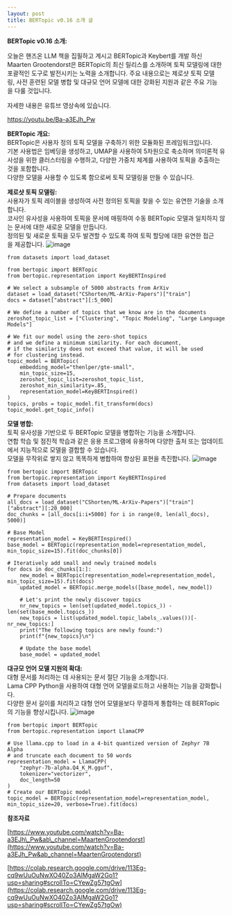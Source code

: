 ```yaml
---
layout: post
title: BERTopic v0.16 소개 글
---
```


**BERTopic v0.16 소개:**

오늘은 핸즈온 LLM 책을 집필하고 계시고 BERTopic과 Keybert를 개발 하신 Maarten Grootendorst은 BERTopic의 최신 릴리스를 소개하며 토픽 모델링에 대한 포괄적인 도구로 발전시키는 노력을 소개합니다. 주요 내용으로는 제로샷 토픽 모델링, 사전 훈련된 모델 병합 및 대규모 언어 모델에 대한 강화된 지원과 같은 주요 기능을 다룰 것입니다.

자세한 내용은 유튜브 영상속에 있습니다.

https://youtu.be/Ba-a3EJh_Pw


  
**BERTopic 개요:**  
BERTopic은 사용자 정의 토픽 모델을 구축하기 위한 모듈화된 프레임워크입니다.  
기본 사용법은 임베딩을 생성하고, UMAP을 사용하여 5차원으로 축소하며 의미론적 유사성을 위한 클러스터링을 수행하고, 다양한 가중치 체계를 사용하여 토픽을 추출하는 것을 포함합니다.  
다양한 모델을 사용할 수 있도록 함으로써 토픽 모델링을 만들 수 있습니다.

  
**제로샷 토픽 모델링:**  
사용자가 토픽 레이블을 생성하여 사전 정의된 토픽을 찾을 수 있는 유연한 기술을 소개합니다.  
코사인 유사성을 사용하여 토픽을 문서에 매핑하여 수동 BERTopic 모델과 일치하지 않는 문서에 대한 새로운 모델을 만듭니다.  
정의된 및 새로운 토픽을 모두 발견할 수 있도록 하여 토픽 할당에 대한 유연한 접근을 제공합니다.
![image](https://github.com/hypro2/hypro2.github.io/assets/84513149/1ac4f14e-0f66-4e38-a4fc-5ce3f889279a)



```
from datasets import load_dataset

from bertopic import BERTopic
from bertopic.representation import KeyBERTInspired

# We select a subsample of 5000 abstracts from ArXiv
dataset = load_dataset("CShorten/ML-ArXiv-Papers")["train"]
docs = dataset["abstract"][:5_000]

# We define a number of topics that we know are in the documents
zeroshot_topic_list = ["Clustering", "Topic Modeling", "Large Language Models"]

# We fit our model using the zero-shot topics
# and we define a minimum similarity. For each document,
# if the similarity does not exceed that value, it will be used
# for clustering instead.
topic_model = BERTopic(
    embedding_model="thenlper/gte-small",
    min_topic_size=15,
    zeroshot_topic_list=zeroshot_topic_list,
    zeroshot_min_similarity=.85,
    representation_model=KeyBERTInspired()
)
topics, probs = topic_model.fit_transform(docs)
topic_model.get_topic_info()
```

  
**모델 병합:**  
토픽 유사성을 기반으로 두 BERTopic 모델을 병합하는 기능을 소개합니다.  
연합 학습 및 점진적 학습과 같은 응용 프로그램에 유용하며 다양한 출처 또는 업데이트에서 지능적으로 모델을 결합할 수 있습니다.  
모델을 무작위로 쌓지 않고 똑똑하게 병합하여 향상된 표현을 촉진합니다.
![image](https://github.com/hypro2/hypro2.github.io/assets/84513149/51eed14c-65a3-4ffe-aa87-a83d2b475dd2)



```
from bertopic import BERTopic
from bertopic.representation import KeyBERTInspired
from datasets import load_dataset

# Prepare documents
all_docs = load_dataset("CShorten/ML-ArXiv-Papers")["train"]["abstract"][:20_000]
doc_chunks = [all_docs[i:i+5000] for i in range(0, len(all_docs), 5000)]

# Base Model
representation_model = KeyBERTInspired()
base_model = BERTopic(representation_model=representation_model, min_topic_size=15).fit(doc_chunks[0])

# Iteratively add small and newly trained models
for docs in doc_chunks[1:]:
    new_model = BERTopic(representation_model=representation_model, min_topic_size=15).fit(docs)
    updated_model = BERTopic.merge_models([base_model, new_model])

    # Let's print the newly discover topics
    nr_new_topics = len(set(updated_model.topics_)) - len(set(base_model.topics_))
    new_topics = list(updated_model.topic_labels_.values())[-nr_new_topics:]
    print("The following topics are newly found:")
    print(f"{new_topics}\n")

    # Update the base model
    base_model = updated_model
```

  
**대규모 언어 모델 지원의 확대:**  
대형 문서를 처리하는 데 사용되는 문서 절단 기능을 소개합니다.  
Lama CPP Python을 사용하여 대형 언어 모델을로드하고 사용하는 기능을 강화합니다.  
다양한 문서 길이를 처리하고 대형 언어 모델을보다 무결하게 통합하는 데 BERTopic의 기능을 향상시킵니다.
![image](https://github.com/hypro2/hypro2.github.io/assets/84513149/7ebcd7cd-d96f-42fd-b8a7-77850dde1265)


```
from bertopic import BERTopic
from bertopic.representation import LlamaCPP

# Use llama.cpp to load in a 4-bit quantized version of Zephyr 7B Alpha
# and truncate each document to 50 words
representation_model = LlamaCPP(
    "zephyr-7b-alpha.Q4_K_M.gguf",
    tokenizer="vectorizer",
    doc_length=50
)
# Create our BERTopic model
topic_model = BERTopic(representation_model=representation_model, min_topic_size=20, verbose=True).fit(docs)
```

**참조자료**

[https://www.youtube.com/watch?v=Ba-a3EJh\_Pw&ab\_channel=MaartenGrootendorst](https://www.youtube.com/watch?v=Ba-a3EJh_Pw&ab_channel=MaartenGrootendorst)

[https://colab.research.google.com/drive/113Eg-cq9wUuOuNwXO40Zo3AlMgaW2Go1?usp=sharing#scrollTo=CYewZg57tgOw](https://colab.research.google.com/drive/113Eg-cq9wUuOuNwXO40Zo3AlMgaW2Go1?usp=sharing#scrollTo=CYewZg57tgOw)
